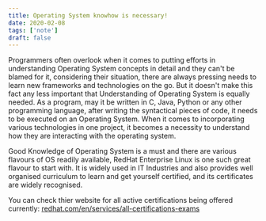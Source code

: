 ```yaml
---
title: Operating System knowhow is necessary!
date: 2020-02-08
tags: ['note']
draft: false
---
```


Programmers often overlook when it comes to putting efforts in understanding Operating System concepts in detail and they can't be blamed for it, considering their situation, there are always pressing needs to learn new frameworks and technologies on the go. But it doesn't make this fact any less important that Understanding of Operating System is equally needed. As a program, may it be written in C, Java, Python or any other programming language, after writing the syntactical pieces of code, it needs to be executed on an Operating System. When it comes to incorporating various technologies in one project, it becomes a necessity to understand how they are interacting with the operating system. 

Good Knowledge of Operating System is a must and there are various flavours of OS readily available, RedHat Enterprise Linux is one such great flavour to start with. It is widely used in IT Industries and also provides well organised curriculum to learn and get yourself certified, and its certificates are widely recognised. 

You can check thier website for all active certifications being offered currently: [redhat.com/en/services/all-certifications-exams](https://www.redhat.com/en/services/all-certifications-exams)


